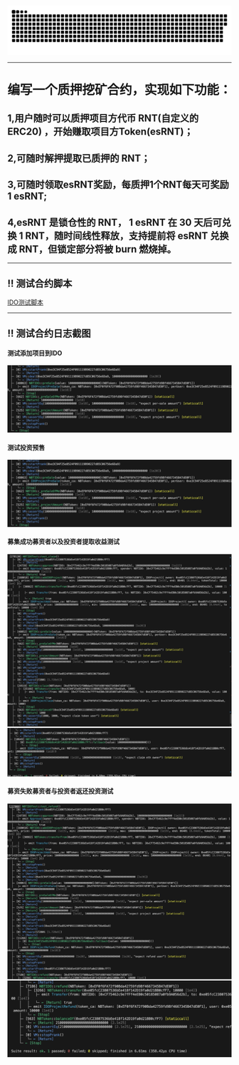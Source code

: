 
<p align="center">
 <img width="1000" src="img/snake.svg" alt="snake"/>
</p>

---

# 编写一个质押挖矿合约，实现如下功能：

## 1,用户随时可以质押项目方代币 RNT(自定义的ERC20) ，开始赚取项目方Token(esRNT)；
## 2,可随时解押提取已质押的 RNT；
## 3,可随时领取esRNT奖励，每质押1个RNT每天可奖励 1 esRNT;
## 4,esRNT 是锁仓性的 RNT， 1 esRNT 在 30 天后可兑换 1 RNT，随时间线性释放，支持提前将 esRNT 兑换成 RNT，但锁定部分将被 burn 燃烧掉。

---

## ‼️ 测试合约脚本
[IDO测试脚本](test/NBTIDO.t.sol)


---
## ‼️ 测试合约日志截图


#### 测试添加项目到IDO
![测试添加项目到IDO](img/投资预售.png) 


#### 测试投资预售
![测试投资预售](img/投资预售.png)


#### 募集成功募资者以及投资者提取收益测试
![募集成功募资者以及投资者提取收益测试1](img/募集成功募资者已经投资者测试.png)
![募集成功募资者以及投资者提取收益测试2](img/募集成功募资者已经投资者测试2.png)


#### 募资失败募资者与投资者返还投资测试
![募资失败募资者与投资者返还投资测试](img/募资失败募资者与投资者提取测试.png)
![募资失败募资者与投资者返还投资测试](img/募资失败募资者与投资者提取测试2.png)